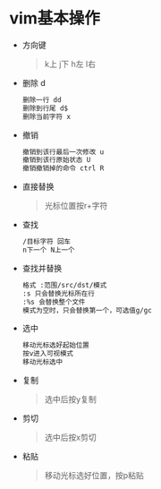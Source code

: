# vim基本操作

* 方向键

  > k上 j下 h左 l右

* 删除 d

  ```bash
  删除一行 dd
  删除到行尾 d$
  删除当前字符 x
  ```

* 撤销

  ```bash
  撤销到该行最后一次修改 u
  撤销到该行原始状态 U
  撤销撤销掉的命令 ctrl R
  ```

* 直接替换

  > 光标位置按r+字符

* 查找

  ```bash
  /目标字符 回车
  n下一个 N上一个
  ```

* 查找并替换

  ```bash
  格式 :范围/src/dst/模式
  :s 只会替换光标所在行
  :%s 会替换整个文件
  模式为空时，只会替换第一个，可选值g/gc
  ```

* 选中

  ```bash
  移动光标选好起始位置
  按v进入可视模式
  移动光标选中
  ```

* 复制

  > 选中后按y复制

* 剪切

  > 选中后按x剪切

* 粘贴

  > 移动光标选好位置，按p粘贴
